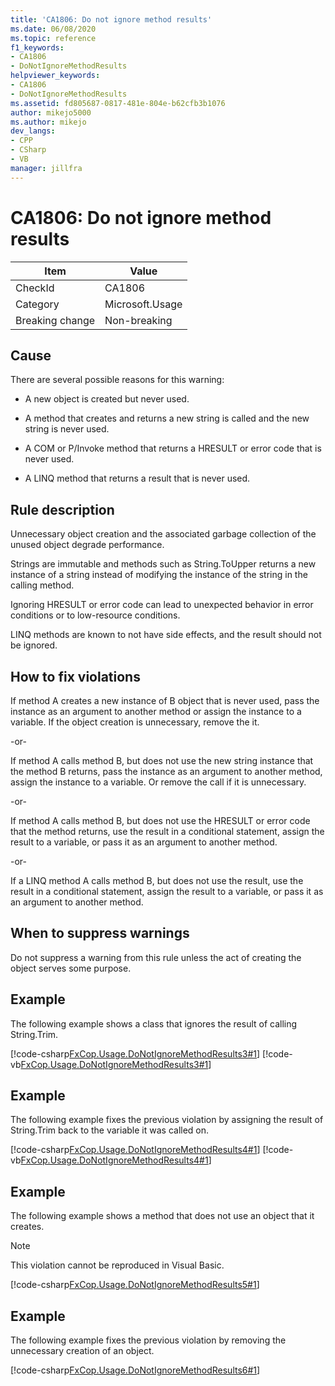 ```yaml
---
title: 'CA1806: Do not ignore method results'
ms.date: 06/08/2020
ms.topic: reference
f1_keywords:
- CA1806
- DoNotIgnoreMethodResults
helpviewer_keywords:
- CA1806
- DoNotIgnoreMethodResults
ms.assetid: fd805687-0817-481e-804e-b62cfb3b1076
author: mikejo5000
ms.author: mikejo
dev_langs:
- CPP
- CSharp
- VB
manager: jillfra
---
```

# CA1806: Do not ignore method results

|Item|Value|
|-|-|
|CheckId|CA1806|
|Category|Microsoft.Usage|
|Breaking change|Non-breaking|

## Cause

There are several possible reasons for this warning:

- A new object is created but never used.

- A method that creates and returns a new string is called and the new string is never used.

- A COM or P/Invoke method that returns a HRESULT or error code that is never used.

- A LINQ method that returns a result that is never used.

## Rule description

Unnecessary object creation and the associated garbage collection of the unused object degrade performance.

Strings are immutable and methods such as String.ToUpper returns a new instance of a string instead of modifying the instance of the string in the calling method.

Ignoring HRESULT or error code can lead to unexpected behavior in error conditions or to low-resource conditions.

LINQ methods are known to not have side effects, and the result should not be ignored.

## How to fix violations

If method A creates a new instance of B object that is never used, pass the instance as an argument to another method or assign the instance to a variable. If the object creation is unnecessary, remove the it.

-or-

If method A calls method B, but does not use the new string instance that the method B returns, pass the instance as an argument to another method, assign the instance to a variable. Or remove the call if it is unnecessary.

-or-

If method A calls method B, but does not use the HRESULT or error code that the method returns, use the result in a conditional statement, assign the result to a variable, or pass it as an argument to another method.

-or-

If a LINQ method A calls method B, but does not use the result, use the result in a conditional statement, assign the result to a variable, or pass it as an argument to another method.

## When to suppress warnings

Do not suppress a warning from this rule unless the act of creating the object serves some purpose.

## Example

The following example shows a class that ignores the result of calling String.Trim.

[!code-csharp[FxCop.Usage.DoNotIgnoreMethodResults3#1](../code-quality/codesnippet/CSharp/ca1806-do-not-ignore-method-results_1.cs)]
[!code-vb[FxCop.Usage.DoNotIgnoreMethodResults3#1](../code-quality/codesnippet/VisualBasic/ca1806-do-not-ignore-method-results_1.vb)]

## Example

The following example fixes the previous violation by assigning the result of String.Trim back to the variable it was called on.

[!code-csharp[FxCop.Usage.DoNotIgnoreMethodResults4#1](../code-quality/codesnippet/CSharp/ca1806-do-not-ignore-method-results_2.cs)]
[!code-vb[FxCop.Usage.DoNotIgnoreMethodResults4#1](../code-quality/codesnippet/VisualBasic/ca1806-do-not-ignore-method-results_2.vb)]

## Example

The following example shows a method that does not use an object that it creates.

> [!NOTE]
> This violation cannot be reproduced in Visual Basic.

[!code-csharp[FxCop.Usage.DoNotIgnoreMethodResults5#1](../code-quality/codesnippet/CSharp/ca1806-do-not-ignore-method-results_3.cs)]

## Example

The following example fixes the previous violation by removing the unnecessary creation of an object.

[!code-csharp[FxCop.Usage.DoNotIgnoreMethodResults6#1](../code-quality/codesnippet/CSharp/ca1806-do-not-ignore-method-results_4.cs)]

<!-- Examples don't exist for the below... -->
<!--
## Example
The following example shows a method that ignores the error code that the native method GetShortPathName returns.

## Example
The following example fixes the previous violation by checking the error code and throwing an exception when the call fails.
-->
